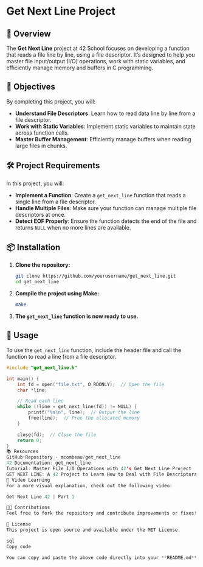 # Get Next Line Project

## 🚀 Overview
The **Get Next Line** project at 42 School focuses on developing a function that reads a file line by line, using a file descriptor. It’s designed to help you master file input/output (I/O) operations, work with static variables, and efficiently manage memory and buffers in C programming.

## 🎯 Objectives
By completing this project, you will:
- **Understand File Descriptors**: Learn how to read data line by line from a file descriptor.
- **Work with Static Variables**: Implement static variables to maintain state across function calls.
- **Master Buffer Management**: Efficiently manage buffers when reading large files in chunks.

## 🛠️ Project Requirements
In this project, you will:
- **Implement a Function**: Create a `get_next_line` function that reads a single line from a file descriptor.
- **Handle Multiple Files**: Make sure your function can manage multiple file descriptors at once.
- **Detect EOF Properly**: Ensure the function detects the end of the file and returns `NULL` when no more lines are available.

## 📦 Installation

1. **Clone the repository:**

    ```bash
    git clone https://github.com/yourusername/get_next_line.git
    cd get_next_line
    ```

2. **Compile the project using Make:**

    ```bash
    make
    ```

3. **The `get_next_line` function is now ready to use.**

## 🔧 Usage

To use the `get_next_line` function, include the header file and call the function to read a line from a file descriptor.

```c
#include "get_next_line.h"

int main() {
    int fd = open("file.txt", O_RDONLY);  // Open the file
    char *line;

    // Read each line
    while ((line = get_next_line(fd)) != NULL) {
        printf("%s\n", line);  // Output the line
        free(line);  // Free the allocated memory
    }

    close(fd);  // Close the file
    return 0;
}
📚 Resources
GitHub Repository - mcombeau/get_next_line
42 Documentation: get_next_line
Tutorial: Master File I/O Operations with 42's Get Next Line Project
GET NEXT LINE: A 42 Project to Learn How to Deal with File Descriptors and I/O of System
🎥 Video Learning
For a more visual explanation, check out the following video:

Get Next Line 42 | Part 1

👨‍💻 Contributions
Feel free to fork the repository and contribute improvements or fixes! If you have any issues or suggestions, open an issue or a pull request.

📄 License
This project is open source and available under the MIT License.

sql
Copy code

You can copy and paste the above code directly into your **README.md** file.
